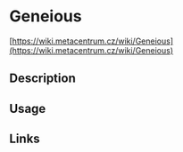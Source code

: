 # Geneious

[https://wiki.metacentrum.cz/wiki/Geneious](https://wiki.metacentrum.cz/wiki/Geneious)


## Description

## Usage


## Links

